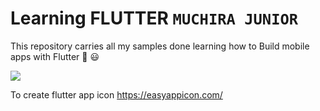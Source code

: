 # Learning FLUTTER `MUCHIRA JUNIOR`
This repository carries all my samples done learning how to Build mobile apps with  Flutter :tada: :smiley:

<img src="https://imgs.search.brave.com/2AXfXhdvCdBsbegHqKJZ893_mafRq0yvLwIziqV7DW4/rs:fit:1200:700:1/g:ce/aHR0cHM6Ly91cGxv/YWRzLXNzbC53ZWJm/bG93LmNvbS81Zjg0/MTIwOWY0ZTcxYjJk/NzAwMzQ0NzEvNjA3/OGI2NTA3NDhiODU1/OGQ0NmZmYjdmX0Zs/dXR0ZXIlMjBhcHAl/MjBkZXZlbG9wbWVu/dC5wbmc"/>

To create flutter  app icon https://easyappicon.com/
